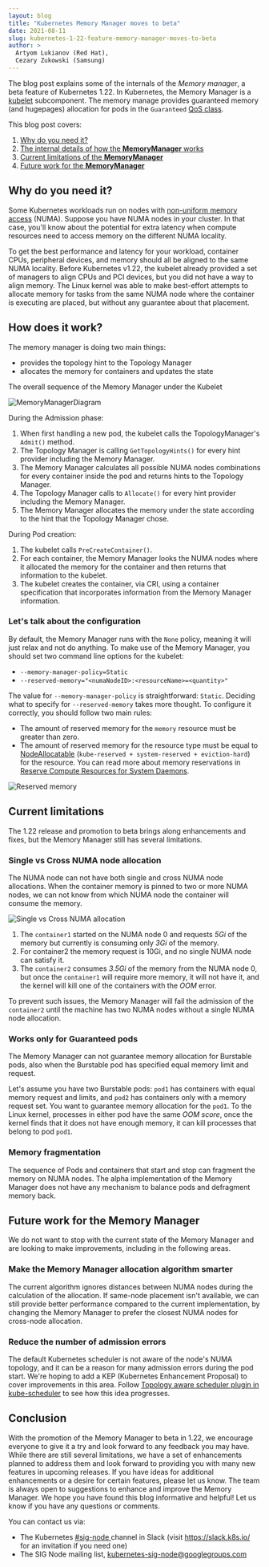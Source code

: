 ```yaml
---
layout: blog
title: "Kubernetes Memory Manager moves to beta"
date: 2021-08-11
slug: kubernetes-1-22-feature-memory-manager-moves-to-beta
author: >
  Artyom Lukianov (Red Hat),
  Cezary Zukowski (Samsung) 
---
```


The blog post explains some of the internals of the _Memory manager_, a beta feature
of Kubernetes 1.22. In Kubernetes, the Memory Manager is a
[kubelet](https://kubernetes.io/docs/concepts/overview/components/#kubelet) subcomponent.
The memory manage provides guaranteed memory (and hugepages)
allocation for pods in the `Guaranteed` [QoS class](https://kubernetes.io/docs/tasks/configure-pod-container/quality-service-pod/#qos-classes).

This blog post covers:

1. [Why do you need it?](#Why-do-you-need-it?)
2. [The internal details of how the **MemoryManager** works](#How-does-it-work?)
3. [Current limitations of the **MemoryManager**](#Current-limitations)
4. [Future work for the **MemoryManager**](#Future-work-for-the-Memory-Manager)

## Why do you need it?

Some Kubernetes workloads run on nodes with
[non-uniform memory access](https://en.wikipedia.org/wiki/Non-uniform_memory_access) (NUMA).
Suppose you have NUMA nodes in your cluster. In that case, you'll know about the potential for extra latency when
compute resources need to access memory on the different NUMA locality.

To get the best performance and latency for your workload, container CPUs,
peripheral devices, and memory should all be aligned to the same NUMA
locality.
Before Kubernetes v1.22, the kubelet already provided a set of managers to
align CPUs and PCI devices, but you did not have a way to align memory.
The Linux kernel was able to make best-effort attempts to allocate 
memory for tasks from the same NUMA node where the container is
executing are placed, but without any guarantee about that placement.

## How does it work?

The memory manager is doing two main things:
- provides the topology hint to the Topology Manager
- allocates the memory for containers and updates the state

The overall sequence of the Memory Manager under the Kubelet

![MemoryManagerDiagram](/images/blog/2021-08-11-memory-manager-moves-to-beta/MemoryManagerDiagram.svg "MemoryManagerDiagram")

During the Admission phase:

1. When first handling a new pod, the kubelet calls the TopologyManager's `Admit()` method.
2. The Topology Manager is calling `GetTopologyHints()` for every hint provider including the Memory Manager.
3. The Memory Manager calculates all possible NUMA nodes combinations for every container inside the pod and returns hints to the Topology Manager.
4. The Topology Manager calls to `Allocate()` for every hint provider including the Memory Manager.
5. The Memory Manager allocates the memory under the state according to the hint that the Topology Manager chose.

During Pod creation:

1. The kubelet calls `PreCreateContainer()`.
2. For each container, the Memory Manager looks the NUMA nodes where it allocated the
   memory for the container and then returns that information to the kubelet.
3. The kubelet creates the container, via CRI, using a container specification
   that incorporates information from the Memory Manager information.

### Let's talk about the configuration

By default, the Memory Manager runs with the `None` policy, meaning it will just
relax and not do anything. To make use of the Memory Manager, you should set
two command line options for the kubelet:

- `--memory-manager-policy=Static`
- `--reserved-memory="<numaNodeID>:<resourceName>=<quantity>"`

The value for `--memory-manager-policy` is straightforward: `Static`. Deciding what to specify for `--reserved-memory` takes more thought. To configure it correctly, you should follow two main rules:

- The amount of reserved memory for the `memory` resource must be greater than zero.
- The amount of reserved memory for the resource type must be equal
  to [NodeAllocatable](/docs/tasks/administer-cluster/reserve-compute-resources/#node-allocatable)
  (`kube-reserved + system-reserved + eviction-hard`) for the resource.
  You can read more about memory reservations in [Reserve Compute Resources for System Daemons](/docs/tasks/administer-cluster/reserve-compute-resources/).

![Reserved memory](/images/blog/2021-08-11-memory-manager-moves-to-beta/ReservedMemory.svg)

## Current limitations

The 1.22 release and promotion to beta brings along enhancements and fixes, but the Memory Manager still has several limitations.

### Single vs Cross NUMA node allocation

The NUMA node can not have both single and cross NUMA node allocations. When the container memory is pinned to two or more NUMA nodes, we can not know from which NUMA node the container will consume the memory.

![Single vs Cross NUMA allocation](/images/blog/2021-08-11-memory-manager-moves-to-beta/SingleCrossNUMAAllocation.svg "SingleCrossNUMAAllocation")

1. The `container1` started on the NUMA node 0 and requests *5Gi* of the memory but currently is consuming only *3Gi* of the memory.
2. For container2 the memory request is 10Gi, and no single NUMA node can satisfy it.
3. The `container2` consumes *3.5Gi* of the memory from the NUMA node 0, but once the `container1` will require more memory, it will not have it, and the kernel will kill one of the containers with the *OOM* error.

To prevent such issues, the Memory Manager will fail the admission of the `container2` until the machine has two NUMA nodes without a single NUMA node allocation.

### Works only for Guaranteed pods

The Memory Manager can not guarantee memory allocation for Burstable pods,
also when the Burstable pod has specified equal memory limit and request.

Let's assume you have two Burstable pods: `pod1` has containers with
equal memory request and limits, and `pod2` has containers only with a
memory request set. You want to guarantee memory allocation for the `pod1`.
To the Linux kernel, processes in either pod have the same *OOM score*,
once the kernel finds that it does not have enough memory, it can kill
processes that belong to pod `pod1`.

### Memory fragmentation

The sequence of Pods and containers that start and stop can fragment the memory on NUMA nodes.
The alpha implementation of the Memory Manager does not have any mechanism to balance pods and defragment memory back.

## Future work for the Memory Manager

We do not want to stop with the current state of the Memory Manager and are looking to
make improvements, including in the following areas.

### Make the Memory Manager allocation algorithm smarter

The current algorithm ignores distances between NUMA nodes during the
calculation of the allocation. If same-node placement isn't available, we can still
provide better performance compared to the current implementation, by changing the
Memory Manager to prefer the closest NUMA nodes for cross-node allocation.

### Reduce the number of admission errors

The default Kubernetes scheduler is not aware of the node's NUMA topology, and it can be a reason for many admission errors during the pod start.
We're hoping to add a KEP (Kubernetes Enhancement Proposal) to cover improvements in this area. 
Follow [Topology aware scheduler plugin in kube-scheduler](https://github.com/kubernetes/enhancements/issues/2044) to see how this idea progresses.


## Conclusion
With the promotion of the Memory Manager to beta in 1.22, we encourage everyone to give it a try and look forward to any feedback you may have. While there are still several limitations, we have a set of enhancements planned to address them and look forward to providing you with many new features in upcoming releases.
If you have ideas for additional enhancements or a desire for certain features, please let us know. The team is always open to suggestions to enhance and improve the Memory Manager.
We hope you have found this blog informative and helpful! Let us know if you have any questions or comments.

You can contact us via:
- The Kubernetes [#sig-node ](https://kubernetes.slack.com/messages/sig-node)
  channel in Slack (visit https://slack.k8s.io/ for an invitation if you need one)
- The SIG Node mailing list, [kubernetes-sig-node@googlegroups.com](https://groups.google.com/g/kubernetes-sig-node)
